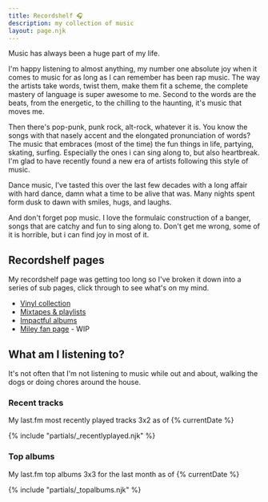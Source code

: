 ```yaml
---
title: Recordshelf 🎧
description: my collection of music
layout: page.njk
---
```


Music has always been a huge part of my life.

I'm happy listening to almost anything, my number one absolute joy when it comes to music for as long as I can remember has been rap music. The way the artists take words, twist them, make them fit a scheme, the complete mastery of language is super awesome to me. Second to the words are the beats, from the energetic, to the chilling to the haunting, it's music that moves me.

Then there's pop-punk, punk rock, alt-rock, whatever it is. You know the songs with that nasely accent and the elongated pronunciation of words? The music that embraces (most of the time) the fun things in life, partying, skating, surfing. Especially the ones i can sing along to, but also heartbreak. I'm glad to have recently found a new era of artists following this style of music.

Dance music, I've tasted this over the last few decades with a long affair with hard dance, damn what a time to be alive that was. Many nights spent form dusk to dawn with smiles, hugs, and laughs.

And don't forget pop music. I love the formulaic construction of a banger, songs that are catchy and fun to sing along to. Don't get me wrong, some of it is horrible, but i can find joy in most of it.

## Recordshelf pages

My recordshelf page was getting too long so I've broken it down into a series of sub pages, click through to see what's on my mind.

- [Vinyl collection](vinyl)
- [Mixtapes & playlists](mixtapes)
- [Impactful albums](impactfulalbums)
- [Miley fan page](https://miley.flamedfury.com) - WIP

## What am I listening to?

It's not often that I'm not listening to music while out and about, walking the dogs or doing chores around the house.

### Recent tracks

My last.fm most recently played tracks 3x2 as of {% currentDate %}

{% include "partials/_recentlyplayed.njk" %}

### Top albums

My last.fm top albums 3x3 for the last month as of {% currentDate %}

{% include "partials/_topalbums.njk" %}
